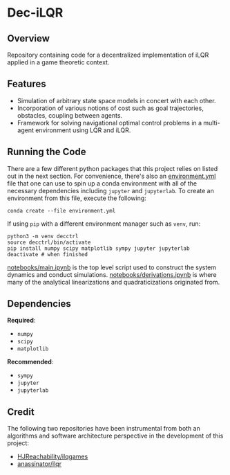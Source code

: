 # Dec-iLQR

## Overview
Repository containing code for a decentralized implementation of iLQR applied 
in a game theoretic context.

## Features
* Simulation of arbitrary state space models in concert with each other.
* Incorporation of various notions of cost such as goal trajectories, obstacles,
  coupling between agents.
* Framework for solving navigational optimal control problems in a multi-agent 
  environment using LQR and iLQR.

## Running the Code
There are a few different python packages that this project relies on listed
out in the next section. For convenience, there's also an
[environment.yml](environment.yml) file that one can use to spin up a conda 
environment with all of the necessary dependencies including `jupyter` and 
`jupyterlab`. To create an environment from this file, execute the following:
```
conda create --file environment.yml
```

If using `pip` with a different environment manager such as `venv`, run:
```
python3 -m venv decctrl
source decctrl/bin/activate
pip install numpy scipy matplotlib sympy jupyter jupyterlab
deactivate # when finished
```

[notebooks/main.ipynb](notebooks/main.ipynb) is the top level script used to
construct the system dynamics and conduct simulations. 
[notebooks/derivations.ipynb](notebooks/derivations.ipynb) is where many of the
analytical linearizations and quadraticizations originated from.

## Dependencies
**Required**:
* `numpy`
* `scipy`
* `matplotlib`

**Recommended**:
* `sympy`
* `jupyter`
* `jupyterlab`

## Credit
The following two repositories have been instrumental from both an algorithms
and software architecture perspective in the development of this project:
* [HJReachability/ilqgames](https://github.com/HJReachability/ilqgames)
* [anassinator/ilqr](https://github.com/anassinator/ilqr)
